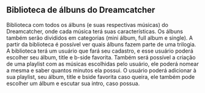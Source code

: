 ## Biblioteca de álbuns do Dreamcatcher

  Biblioteca com todos os álbuns (e suas respectivas músicas) do Dreamcatcher, onde cada música terá suas características. Os álbuns também serão divididos em categorias (mini álbum, full album e single). A partir da biblioteca é possível ver quais álbuns fazem parte de uma trilogia.
  A biblioteca terá um usuário que fará seu cadastro, e esse usuário poderá escolher seu álbum, title e b-side favorita.
  Também será possível a criação de uma playlist com as músicas escolhidas pelo usuário, ele poderá nomear a mesma e saber quantos minutos ela possui. O usuário poderá adicionar à sua playlist, seu álbum, title e bside favorita caso queira, ele também pode escolher um álbum e escutar sua intro, caso possua.
